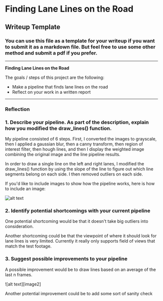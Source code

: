 # **Finding Lane Lines on the Road** 

## Writeup Template

### You can use this file as a template for your writeup if you want to submit it as a markdown file. But feel free to use some other method and submit a pdf if you prefer.

---

**Finding Lane Lines on the Road**

The goals / steps of this project are the following:
* Make a pipeline that finds lane lines on the road
* Reflect on your work in a written report


[//]: # (Image References)

[image1]: ./examples/grayscale.jpg "Grayscale"
[image1]: ./test_images/average_test.jpg "Grayscale"

---

### Reflection

### 1. Describe your pipeline. As part of the description, explain how you modified the draw_lines() function.

My pipeline consisted of 6 steps. First, I converted the images to grayscale, then I applied a gaussian blur, then a canny transform, then region of interest filter, then hough lines, and then I display the weighted image combining the original image and the line pipeline results.

In order to draw a single line on the left and right lanes, I modified the draw_lines() function by using the slope of the line to figure out which line segments belong on each side. I then removed outliers on each side. 

If you'd like to include images to show how the pipeline works, here is how to include an image: 

![alt text][image1]


### 2. Identify potential shortcomings with your current pipeline


One potential shortcoming would be that it doesn't take big outliers into consideration.  

Another shortcoming could be that the viewpoint of where it should look for lane lines is very limited. Currently it really only supports field of views that match the test footage.


### 3. Suggest possible improvements to your pipeline

A possible improvement would be to draw lines based on an average of the last n frames.

![alt text][image2]

Another potential improvement could be to add some sort of sanity check 
